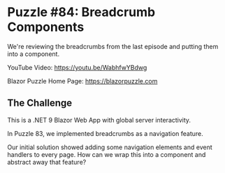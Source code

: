 # Puzzle #84: Breadcrumb Components

We're reviewing the breadcrumbs from the last episode and putting them into a component.

YouTube Video: https://youtu.be/WabhfwYBdwg

Blazor Puzzle Home Page: https://blazorpuzzle.com

## The Challenge

This is a .NET 9 Blazor Web App with global server interactivity.

In Puzzle 83, we implemented breadcrumbs as a navigation feature.

Our initial solution showed adding some navigation elements and event handlers to every page.
How can we wrap this into a component and abstract away that feature?

